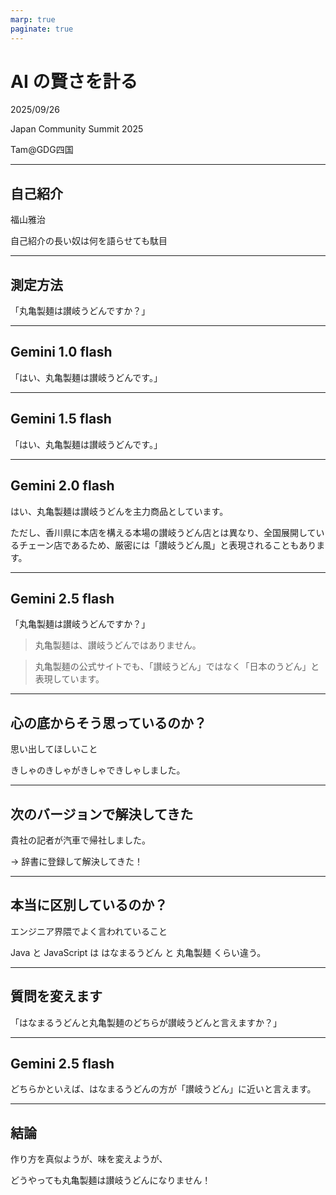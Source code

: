 ```yaml
---
marp: true
paginate: true
---
```

# AI の賢さを計る

2025/09/26

Japan Community Summit 2025

Tam@GDG四国

<!-- 
$theme: gaia
template: invert
-->

<!-- footer: AI の賢さを計る(Tam) -->

---
## 自己紹介

福山雅治

自己紹介の長い奴は何を語らせても駄目

---
## 測定方法

「丸亀製麺は讃岐うどんですか？」

---
## Gemini 1.0 flash

「はい、丸亀製麺は讃岐うどんです。」

---
## Gemini 1.5 flash

「はい、丸亀製麺は讃岐うどんです。」

---
## Gemini 2.0 flash

はい、丸亀製麺は讃岐うどんを主力商品としています。

ただし、香川県に本店を構える本場の讃岐うどん店とは異なり、全国展開しているチェーン店であるため、厳密には「讃岐うどん風」と表現されることもあります。

---
## Gemini 2.5 flash

「丸亀製麺は讃岐うどんですか？」

> 丸亀製麺は、讃岐うどんではありません。

> 丸亀製麺の公式サイトでも、「讃岐うどん」ではなく「日本のうどん」と表現しています。

---
## 心の底からそう思っているのか？

思い出してほしいこと

きしゃのきしゃがきしゃできしゃしました。

---
## 次のバージョンで解決してきた

貴社の記者が汽車で帰社しました。

-> 辞書に登録して解決してきた！

---
## 本当に区別しているのか？

エンジニア界隈でよく言われていること

Java と JavaScript は
はなまるうどん と 丸亀製麺 くらい違う。

---
## 質問を変えます

「はなまるうどんと丸亀製麺のどちらが讃岐うどんと言えますか？」

---
## Gemini 2.5 flash

どちらかといえば、はなまるうどんの方が「讃岐うどん」に近いと言えます。

---
## 結論

作り方を真似ようが、味を変えようが、

どうやっても丸亀製麺は讃岐うどんになりません！
